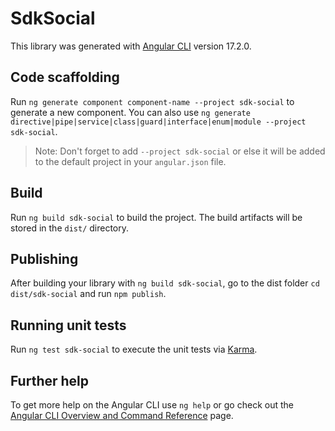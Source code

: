 # SdkSocial

This library was generated with [Angular CLI](https://github.com/angular/angular-cli) version 17.2.0.

## Code scaffolding

Run `ng generate component component-name --project sdk-social` to generate a new component. You can also use `ng generate directive|pipe|service|class|guard|interface|enum|module --project sdk-social`.
> Note: Don't forget to add `--project sdk-social` or else it will be added to the default project in your `angular.json` file. 

## Build

Run `ng build sdk-social` to build the project. The build artifacts will be stored in the `dist/` directory.

## Publishing

After building your library with `ng build sdk-social`, go to the dist folder `cd dist/sdk-social` and run `npm publish`.

## Running unit tests

Run `ng test sdk-social` to execute the unit tests via [Karma](https://karma-runner.github.io).

## Further help

To get more help on the Angular CLI use `ng help` or go check out the [Angular CLI Overview and Command Reference](https://angular.io/cli) page.
